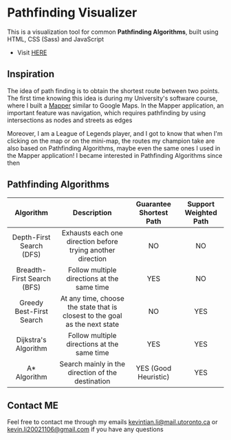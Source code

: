 # Pathfinding Visualizer

This is a visualization tool for common **Pathfinding Algorithms**, built using HTML, CSS (Sass) and JavaScript

- Visit [HERE](https://kevinlitian.github.io/pathfinding/)

## Inspiration

The idea of path finding is to obtain the shortest route between two points. The first time knowing this idea is during my University's software course, where I built a [Mapper](https://github.com/KevinLiTian/Mapper) similar to Google Maps. In the Mapper application, an important feature was navigation, which requires pathfinding by using intersections as nodes and streets as edges

Moreover, I am a League of Legends player, and I got to know that when I'm clicking on the map or on the mini-map, the routes my champion take are also based on Pathfinding Algorithms, maybe even the same ones I used in the Mapper application! I became interested in Pathfinding Algorithms since then

## Pathfinding Algorithms

|         Algorithm          |                                 Description                                 | Guarantee Shortest Path | Support Weighted Path |
| :------------------------: | :-------------------------------------------------------------------------: | :---------------------: | :-------------------: |
|  Depth-First Search (DFS)  |         Exhausts each one direction before trying another direction         |           NO            |          NO           |
| Breadth-First Search (BFS) |                 Follow multiple directions at the same time                 |           YES           |          NO           |
|  Greedy Best-First Search  | At any time, choose the state that is closest to the goal as the next state |           NO            |          YES          |
|    Dijkstra's Algorithm    |                 Follow multiple directions at the same time                 |           YES           |          YES          |
|       A\* Algorithm        |              Search mainly in the direction of the destination              |  YES (Good Heuristic)   |          YES          |

## Contact ME

Feel free to contact me through my emails kevintian.li@mail.utoronto.ca or kevin.li20021106@gmail.com if you have any questions
